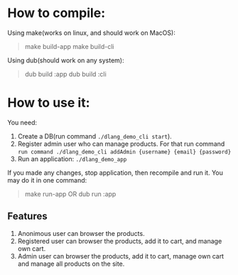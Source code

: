 How to compile:
===============

Using make(works on linux, and should work on MacOS):

> make build-app
> make build-cli

Using dub(should work on any system):

> dub build :app
> dub build :cli

How to use it:
==============

You need:
1. Create a DB(run command `./dlang_demo_cli start`).
2. Register admin user who can manage products. For that run command `run command ./dlang_demo_cli addAdmin {username} {email} {password}`
3. Run an application: `./dlang_demo_app`

If you made any changes, stop application, then recompile and run it. You may do it in one command:

> make run-app
OR
> dub run :app

Features
--------

1. Anonimous user can browser the products.
2. Registered user can browser the products, add it to cart, and manage own cart.
3. Admin user can browser the products, add it to cart, manage own cart and manage all products on the site.

